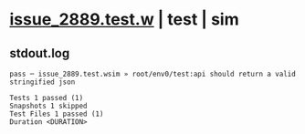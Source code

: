 # [issue_2889.test.w](../../../../../tests/valid/issue_2889.test.w) | test | sim

## stdout.log
```log
pass ─ issue_2889.test.wsim » root/env0/test:api should return a valid stringified json

Tests 1 passed (1)
Snapshots 1 skipped
Test Files 1 passed (1)
Duration <DURATION>
```

